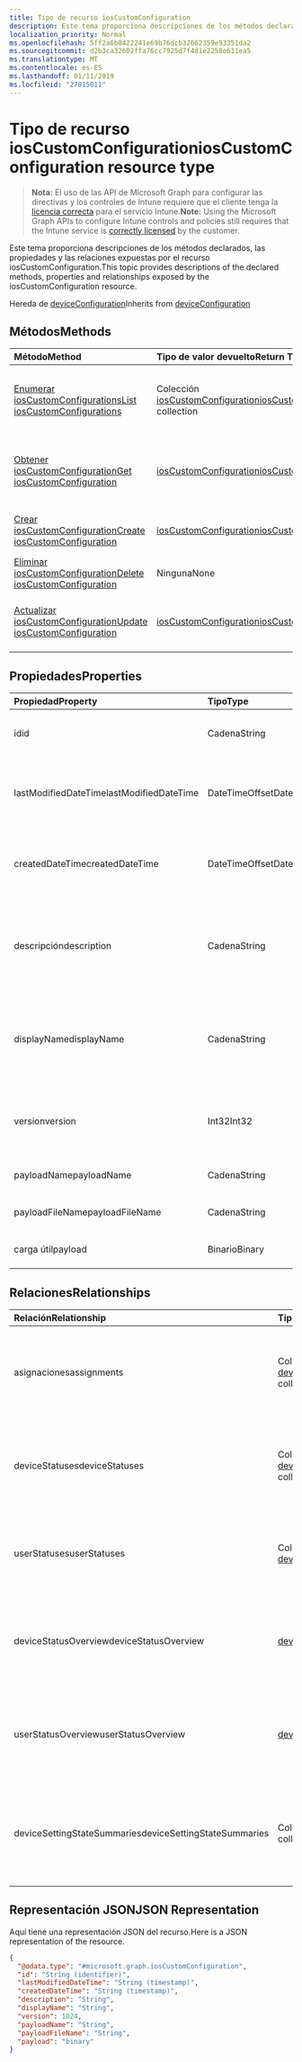 ```yaml
---
title: Tipo de recurso iosCustomConfiguration
description: Este tema proporciona descripciones de los métodos declarados, las propiedades y las relaciones expuestas por el recurso iosCustomConfiguration.
localization_priority: Normal
ms.openlocfilehash: 5ff2a6b8422241e69b76dcb32662359e93351da2
ms.sourcegitcommit: d2b3ca32602ffa76cc7925d7f4d1e2258e611ea5
ms.translationtype: MT
ms.contentlocale: es-ES
ms.lasthandoff: 01/11/2019
ms.locfileid: "27815011"
---
```

# <a name="ioscustomconfiguration-resource-type"></a><span data-ttu-id="5f03d-103">Tipo de recurso iosCustomConfiguration</span><span class="sxs-lookup"><span data-stu-id="5f03d-103">iosCustomConfiguration resource type</span></span>

> <span data-ttu-id="5f03d-104">**Nota:** El uso de las API de Microsoft Graph para configurar las directivas y los controles de Intune requiere que el cliente tenga la [licencia correcta](https://go.microsoft.com/fwlink/?linkid=839381) para el servicio Intune.</span><span class="sxs-lookup"><span data-stu-id="5f03d-104">**Note:** Using the Microsoft Graph APIs to configure Intune controls and policies still requires that the Intune service is [correctly licensed](https://go.microsoft.com/fwlink/?linkid=839381) by the customer.</span></span>

<span data-ttu-id="5f03d-105">Este tema proporciona descripciones de los métodos declarados, las propiedades y las relaciones expuestas por el recurso iosCustomConfiguration.</span><span class="sxs-lookup"><span data-stu-id="5f03d-105">This topic provides descriptions of the declared methods, properties and relationships exposed by the iosCustomConfiguration resource.</span></span>

<span data-ttu-id="5f03d-106">Hereda de [deviceConfiguration](../resources/intune-deviceconfig-deviceconfiguration.md)</span><span class="sxs-lookup"><span data-stu-id="5f03d-106">Inherits from [deviceConfiguration](../resources/intune-deviceconfig-deviceconfiguration.md)</span></span>

## <a name="methods"></a><span data-ttu-id="5f03d-107">Métodos</span><span class="sxs-lookup"><span data-stu-id="5f03d-107">Methods</span></span>
|<span data-ttu-id="5f03d-108">Método</span><span class="sxs-lookup"><span data-stu-id="5f03d-108">Method</span></span>|<span data-ttu-id="5f03d-109">Tipo de valor devuelto</span><span class="sxs-lookup"><span data-stu-id="5f03d-109">Return Type</span></span>|<span data-ttu-id="5f03d-110">Descripción</span><span class="sxs-lookup"><span data-stu-id="5f03d-110">Description</span></span>|
|:---|:---|:---|
|[<span data-ttu-id="5f03d-111">Enumerar iosCustomConfigurations</span><span class="sxs-lookup"><span data-stu-id="5f03d-111">List iosCustomConfigurations</span></span>](../api/intune-deviceconfig-ioscustomconfiguration-list.md)|<span data-ttu-id="5f03d-112">Colección [iosCustomConfiguration](../resources/intune-deviceconfig-ioscustomconfiguration.md)</span><span class="sxs-lookup"><span data-stu-id="5f03d-112">[iosCustomConfiguration](../resources/intune-deviceconfig-ioscustomconfiguration.md) collection</span></span>|<span data-ttu-id="5f03d-113">Enumere las propiedades y las relaciones de los objetos [iosCustomConfiguration](../resources/intune-deviceconfig-ioscustomconfiguration.md).</span><span class="sxs-lookup"><span data-stu-id="5f03d-113">List properties and relationships of the [iosCustomConfiguration](../resources/intune-deviceconfig-ioscustomconfiguration.md) objects.</span></span>|
|[<span data-ttu-id="5f03d-114">Obtener iosCustomConfiguration</span><span class="sxs-lookup"><span data-stu-id="5f03d-114">Get iosCustomConfiguration</span></span>](../api/intune-deviceconfig-ioscustomconfiguration-get.md)|[<span data-ttu-id="5f03d-115">iosCustomConfiguration</span><span class="sxs-lookup"><span data-stu-id="5f03d-115">iosCustomConfiguration</span></span>](../resources/intune-deviceconfig-ioscustomconfiguration.md)|<span data-ttu-id="5f03d-116">Lea las propiedades y las relaciones del objeto [iosCustomConfiguration](../resources/intune-deviceconfig-ioscustomconfiguration.md).</span><span class="sxs-lookup"><span data-stu-id="5f03d-116">Read properties and relationships of the [iosCustomConfiguration](../resources/intune-deviceconfig-ioscustomconfiguration.md) object.</span></span>|
|[<span data-ttu-id="5f03d-117">Crear iosCustomConfiguration</span><span class="sxs-lookup"><span data-stu-id="5f03d-117">Create iosCustomConfiguration</span></span>](../api/intune-deviceconfig-ioscustomconfiguration-create.md)|[<span data-ttu-id="5f03d-118">iosCustomConfiguration</span><span class="sxs-lookup"><span data-stu-id="5f03d-118">iosCustomConfiguration</span></span>](../resources/intune-deviceconfig-ioscustomconfiguration.md)|<span data-ttu-id="5f03d-119">Cree un objeto [iosCustomConfiguration](../resources/intune-deviceconfig-ioscustomconfiguration.md).</span><span class="sxs-lookup"><span data-stu-id="5f03d-119">Create a new [iosCustomConfiguration](../resources/intune-deviceconfig-ioscustomconfiguration.md) object.</span></span>|
|[<span data-ttu-id="5f03d-120">Eliminar iosCustomConfiguration</span><span class="sxs-lookup"><span data-stu-id="5f03d-120">Delete iosCustomConfiguration</span></span>](../api/intune-deviceconfig-ioscustomconfiguration-delete.md)|<span data-ttu-id="5f03d-121">Ninguna</span><span class="sxs-lookup"><span data-stu-id="5f03d-121">None</span></span>|<span data-ttu-id="5f03d-122">Elimina un [iosCustomConfiguration](../resources/intune-deviceconfig-ioscustomconfiguration.md).</span><span class="sxs-lookup"><span data-stu-id="5f03d-122">Deletes a [iosCustomConfiguration](../resources/intune-deviceconfig-ioscustomconfiguration.md).</span></span>|
|[<span data-ttu-id="5f03d-123">Actualizar iosCustomConfiguration</span><span class="sxs-lookup"><span data-stu-id="5f03d-123">Update iosCustomConfiguration</span></span>](../api/intune-deviceconfig-ioscustomconfiguration-update.md)|[<span data-ttu-id="5f03d-124">iosCustomConfiguration</span><span class="sxs-lookup"><span data-stu-id="5f03d-124">iosCustomConfiguration</span></span>](../resources/intune-deviceconfig-ioscustomconfiguration.md)|<span data-ttu-id="5f03d-125">Actualice las propiedades de un objeto [iosCustomConfiguration](../resources/intune-deviceconfig-ioscustomconfiguration.md).</span><span class="sxs-lookup"><span data-stu-id="5f03d-125">Update the properties of a [iosCustomConfiguration](../resources/intune-deviceconfig-ioscustomconfiguration.md) object.</span></span>|

## <a name="properties"></a><span data-ttu-id="5f03d-126">Propiedades</span><span class="sxs-lookup"><span data-stu-id="5f03d-126">Properties</span></span>
|<span data-ttu-id="5f03d-127">Propiedad</span><span class="sxs-lookup"><span data-stu-id="5f03d-127">Property</span></span>|<span data-ttu-id="5f03d-128">Tipo</span><span class="sxs-lookup"><span data-stu-id="5f03d-128">Type</span></span>|<span data-ttu-id="5f03d-129">Descripción</span><span class="sxs-lookup"><span data-stu-id="5f03d-129">Description</span></span>|
|:---|:---|:---|
|<span data-ttu-id="5f03d-130">id</span><span class="sxs-lookup"><span data-stu-id="5f03d-130">id</span></span>|<span data-ttu-id="5f03d-131">Cadena</span><span class="sxs-lookup"><span data-stu-id="5f03d-131">String</span></span>|<span data-ttu-id="5f03d-132">Clave de la entidad.</span><span class="sxs-lookup"><span data-stu-id="5f03d-132">Key of the entity.</span></span> <span data-ttu-id="5f03d-133">Heredado de [deviceConfiguration](../resources/intune-deviceconfig-deviceconfiguration.md)</span><span class="sxs-lookup"><span data-stu-id="5f03d-133">Inherited from [deviceConfiguration](../resources/intune-deviceconfig-deviceconfiguration.md)</span></span>|
|<span data-ttu-id="5f03d-134">lastModifiedDateTime</span><span class="sxs-lookup"><span data-stu-id="5f03d-134">lastModifiedDateTime</span></span>|<span data-ttu-id="5f03d-135">DateTimeOffset</span><span class="sxs-lookup"><span data-stu-id="5f03d-135">DateTimeOffset</span></span>|<span data-ttu-id="5f03d-136">Fecha y hora en la que se modificó el objeto por última vez.</span><span class="sxs-lookup"><span data-stu-id="5f03d-136">DateTime the object was last modified.</span></span> <span data-ttu-id="5f03d-137">Heredado de [deviceConfiguration](../resources/intune-deviceconfig-deviceconfiguration.md)</span><span class="sxs-lookup"><span data-stu-id="5f03d-137">Inherited from [deviceConfiguration](../resources/intune-deviceconfig-deviceconfiguration.md)</span></span>|
|<span data-ttu-id="5f03d-138">createdDateTime</span><span class="sxs-lookup"><span data-stu-id="5f03d-138">createdDateTime</span></span>|<span data-ttu-id="5f03d-139">DateTimeOffset</span><span class="sxs-lookup"><span data-stu-id="5f03d-139">DateTimeOffset</span></span>|<span data-ttu-id="5f03d-140">Fecha y hora en la que se creó el objeto.</span><span class="sxs-lookup"><span data-stu-id="5f03d-140">DateTime the object was created.</span></span> <span data-ttu-id="5f03d-141">Heredado de [deviceConfiguration](../resources/intune-deviceconfig-deviceconfiguration.md)</span><span class="sxs-lookup"><span data-stu-id="5f03d-141">Inherited from [deviceConfiguration](../resources/intune-deviceconfig-deviceconfiguration.md)</span></span>|
|<span data-ttu-id="5f03d-142">descripción</span><span class="sxs-lookup"><span data-stu-id="5f03d-142">description</span></span>|<span data-ttu-id="5f03d-143">Cadena</span><span class="sxs-lookup"><span data-stu-id="5f03d-143">String</span></span>|<span data-ttu-id="5f03d-144">Descripción proporcionada por el administrador de la configuración del dispositivo.</span><span class="sxs-lookup"><span data-stu-id="5f03d-144">Admin provided description of the Device Configuration.</span></span> <span data-ttu-id="5f03d-145">Heredado de [deviceConfiguration](../resources/intune-deviceconfig-deviceconfiguration.md)</span><span class="sxs-lookup"><span data-stu-id="5f03d-145">Inherited from [deviceConfiguration](../resources/intune-deviceconfig-deviceconfiguration.md)</span></span>|
|<span data-ttu-id="5f03d-146">displayName</span><span class="sxs-lookup"><span data-stu-id="5f03d-146">displayName</span></span>|<span data-ttu-id="5f03d-147">Cadena</span><span class="sxs-lookup"><span data-stu-id="5f03d-147">String</span></span>|<span data-ttu-id="5f03d-148">Nombre proporcionado por el administrador de la configuración del dispositivo.</span><span class="sxs-lookup"><span data-stu-id="5f03d-148">Admin provided name of the device configuration.</span></span> <span data-ttu-id="5f03d-149">Heredado de [deviceConfiguration](../resources/intune-deviceconfig-deviceconfiguration.md)</span><span class="sxs-lookup"><span data-stu-id="5f03d-149">Inherited from [deviceConfiguration](../resources/intune-deviceconfig-deviceconfiguration.md)</span></span>|
|<span data-ttu-id="5f03d-150">version</span><span class="sxs-lookup"><span data-stu-id="5f03d-150">version</span></span>|<span data-ttu-id="5f03d-151">Int32</span><span class="sxs-lookup"><span data-stu-id="5f03d-151">Int32</span></span>|<span data-ttu-id="5f03d-152">Versión de la configuración del dispositivo.</span><span class="sxs-lookup"><span data-stu-id="5f03d-152">Version of the device configuration.</span></span> <span data-ttu-id="5f03d-153">Heredado de [deviceConfiguration](../resources/intune-deviceconfig-deviceconfiguration.md)</span><span class="sxs-lookup"><span data-stu-id="5f03d-153">Inherited from [deviceConfiguration](../resources/intune-deviceconfig-deviceconfiguration.md)</span></span>|
|<span data-ttu-id="5f03d-154">payloadName</span><span class="sxs-lookup"><span data-stu-id="5f03d-154">payloadName</span></span>|<span data-ttu-id="5f03d-155">Cadena</span><span class="sxs-lookup"><span data-stu-id="5f03d-155">String</span></span>|<span data-ttu-id="5f03d-156">Nombre que se muestra al usuario.</span><span class="sxs-lookup"><span data-stu-id="5f03d-156">Name that is displayed to the user.</span></span>|
|<span data-ttu-id="5f03d-157">payloadFileName</span><span class="sxs-lookup"><span data-stu-id="5f03d-157">payloadFileName</span></span>|<span data-ttu-id="5f03d-158">Cadena</span><span class="sxs-lookup"><span data-stu-id="5f03d-158">String</span></span>|<span data-ttu-id="5f03d-159">Nombre de archivo de carga útil (\*.mobileconfig</span><span class="sxs-lookup"><span data-stu-id="5f03d-159">Payload file name (\*.mobileconfig</span></span> | <span data-ttu-id="5f03d-160">\*.xml).</span><span class="sxs-lookup"><span data-stu-id="5f03d-160">\*.xml).</span></span>|
|<span data-ttu-id="5f03d-161">carga útil</span><span class="sxs-lookup"><span data-stu-id="5f03d-161">payload</span></span>|<span data-ttu-id="5f03d-162">Binario</span><span class="sxs-lookup"><span data-stu-id="5f03d-162">Binary</span></span>|<span data-ttu-id="5f03d-163">Carga útil.</span><span class="sxs-lookup"><span data-stu-id="5f03d-163">Payload.</span></span> <span data-ttu-id="5f03d-164">(Matriz de bytes codificada UTF8)</span><span class="sxs-lookup"><span data-stu-id="5f03d-164">(UTF8 encoded byte array)</span></span>|

## <a name="relationships"></a><span data-ttu-id="5f03d-165">Relaciones</span><span class="sxs-lookup"><span data-stu-id="5f03d-165">Relationships</span></span>
|<span data-ttu-id="5f03d-166">Relación</span><span class="sxs-lookup"><span data-stu-id="5f03d-166">Relationship</span></span>|<span data-ttu-id="5f03d-167">Tipo</span><span class="sxs-lookup"><span data-stu-id="5f03d-167">Type</span></span>|<span data-ttu-id="5f03d-168">Descripción</span><span class="sxs-lookup"><span data-stu-id="5f03d-168">Description</span></span>|
|:---|:---|:---|
|<span data-ttu-id="5f03d-169">asignaciones</span><span class="sxs-lookup"><span data-stu-id="5f03d-169">assignments</span></span>|<span data-ttu-id="5f03d-170">Colección [deviceConfigurationAssignment](../resources/intune-deviceconfig-deviceconfigurationassignment.md)</span><span class="sxs-lookup"><span data-stu-id="5f03d-170">[deviceConfigurationAssignment](../resources/intune-deviceconfig-deviceconfigurationassignment.md) collection</span></span>|<span data-ttu-id="5f03d-171">La lista de tareas para el perfil de configuración del dispositivo.</span><span class="sxs-lookup"><span data-stu-id="5f03d-171">The list of assignments for the device configuration profile.</span></span> <span data-ttu-id="5f03d-172">Heredado de [deviceConfiguration](../resources/intune-deviceconfig-deviceconfiguration.md)</span><span class="sxs-lookup"><span data-stu-id="5f03d-172">Inherited from [deviceConfiguration](../resources/intune-deviceconfig-deviceconfiguration.md)</span></span>|
|<span data-ttu-id="5f03d-173">deviceStatuses</span><span class="sxs-lookup"><span data-stu-id="5f03d-173">deviceStatuses</span></span>|<span data-ttu-id="5f03d-174">Colección [deviceConfigurationDeviceStatus](../resources/intune-deviceconfig-deviceconfigurationdevicestatus.md)</span><span class="sxs-lookup"><span data-stu-id="5f03d-174">[deviceConfigurationDeviceStatus](../resources/intune-deviceconfig-deviceconfigurationdevicestatus.md) collection</span></span>|<span data-ttu-id="5f03d-175">Estado de instalación de configuración del dispositivo por dispositivo.</span><span class="sxs-lookup"><span data-stu-id="5f03d-175">Device configuration installation status by device.</span></span> <span data-ttu-id="5f03d-176">Heredado de [deviceConfiguration](../resources/intune-deviceconfig-deviceconfiguration.md)</span><span class="sxs-lookup"><span data-stu-id="5f03d-176">Inherited from [deviceConfiguration](../resources/intune-deviceconfig-deviceconfiguration.md)</span></span>|
|<span data-ttu-id="5f03d-177">userStatuses</span><span class="sxs-lookup"><span data-stu-id="5f03d-177">userStatuses</span></span>|<span data-ttu-id="5f03d-178">Colección [deviceConfigurationUserStatus](../resources/intune-deviceconfig-deviceconfigurationuserstatus.md)</span><span class="sxs-lookup"><span data-stu-id="5f03d-178">[deviceConfigurationUserStatus](../resources/intune-deviceconfig-deviceconfigurationuserstatus.md) collection</span></span>|<span data-ttu-id="5f03d-179">Estado de instalación de configuración de dispositivo por usuario.</span><span class="sxs-lookup"><span data-stu-id="5f03d-179">Device configuration installation status by user.</span></span> <span data-ttu-id="5f03d-180">Heredado de [deviceConfiguration](../resources/intune-deviceconfig-deviceconfiguration.md)</span><span class="sxs-lookup"><span data-stu-id="5f03d-180">Inherited from [deviceConfiguration](../resources/intune-deviceconfig-deviceconfiguration.md)</span></span>|
|<span data-ttu-id="5f03d-181">deviceStatusOverview</span><span class="sxs-lookup"><span data-stu-id="5f03d-181">deviceStatusOverview</span></span>|[<span data-ttu-id="5f03d-182">deviceConfigurationDeviceOverview</span><span class="sxs-lookup"><span data-stu-id="5f03d-182">deviceConfigurationDeviceOverview</span></span>](../resources/intune-deviceconfig-deviceconfigurationdeviceoverview.md)|<span data-ttu-id="5f03d-183">Información general sobre el estado de dispositivos de la configuración de dispositivo. Heredado de [deviceConfiguration](../resources/intune-deviceconfig-deviceconfiguration.md)</span><span class="sxs-lookup"><span data-stu-id="5f03d-183">Device Configuration devices status overview Inherited from [deviceConfiguration](../resources/intune-deviceconfig-deviceconfiguration.md)</span></span>|
|<span data-ttu-id="5f03d-184">userStatusOverview</span><span class="sxs-lookup"><span data-stu-id="5f03d-184">userStatusOverview</span></span>|[<span data-ttu-id="5f03d-185">deviceConfigurationUserOverview</span><span class="sxs-lookup"><span data-stu-id="5f03d-185">deviceConfigurationUserOverview</span></span>](../resources/intune-deviceconfig-deviceconfigurationuseroverview.md)|<span data-ttu-id="5f03d-186">Información general sobre el estado de usuarios de la configuración de dispositivo. Heredado de [deviceConfiguration](../resources/intune-deviceconfig-deviceconfiguration.md)</span><span class="sxs-lookup"><span data-stu-id="5f03d-186">Device Configuration users status overview Inherited from [deviceConfiguration](../resources/intune-deviceconfig-deviceconfiguration.md)</span></span>|
|<span data-ttu-id="5f03d-187">deviceSettingStateSummaries</span><span class="sxs-lookup"><span data-stu-id="5f03d-187">deviceSettingStateSummaries</span></span>|<span data-ttu-id="5f03d-188">Colección [settingStateDeviceSummary](../resources/intune-deviceconfig-settingstatedevicesummary.md)</span><span class="sxs-lookup"><span data-stu-id="5f03d-188">[settingStateDeviceSummary](../resources/intune-deviceconfig-settingstatedevicesummary.md) collection</span></span>|<span data-ttu-id="5f03d-189">Resumen de dispositivo sobre el estado de configuración de la configuración de dispositivo. Heredado de [deviceConfiguration](../resources/intune-deviceconfig-deviceconfiguration.md)</span><span class="sxs-lookup"><span data-stu-id="5f03d-189">Device Configuration Setting State Device Summary Inherited from [deviceConfiguration](../resources/intune-deviceconfig-deviceconfiguration.md)</span></span>|

## <a name="json-representation"></a><span data-ttu-id="5f03d-190">Representación JSON</span><span class="sxs-lookup"><span data-stu-id="5f03d-190">JSON Representation</span></span>
<span data-ttu-id="5f03d-191">Aquí tiene una representación JSON del recurso.</span><span class="sxs-lookup"><span data-stu-id="5f03d-191">Here is a JSON representation of the resource.</span></span>
<!-- {
  "blockType": "resource",
  "keyProperty": "id",
  "@odata.type": "microsoft.graph.iosCustomConfiguration"
}
-->
``` json
{
  "@odata.type": "#microsoft.graph.iosCustomConfiguration",
  "id": "String (identifier)",
  "lastModifiedDateTime": "String (timestamp)",
  "createdDateTime": "String (timestamp)",
  "description": "String",
  "displayName": "String",
  "version": 1024,
  "payloadName": "String",
  "payloadFileName": "String",
  "payload": "binary"
}
```



